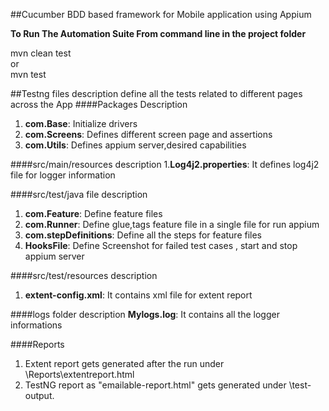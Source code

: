 ##Cucumber BDD based framework for Mobile application using Appium  

**To Run The Automation Suite From command line in the project folder** 

 mvn clean test </br>
 or </br>
 mvn test </br>
 
##Testng files description 
 define all the tests related to different pages across the App
####Packages Description
1. **com.Base**: Initialize drivers
2. **com.Screens**: Defines different screen page and assertions
3. **com.Utils**: Defines appium server,desired capabilities

####src/main/resources description
1.**Log4j2.properties**: It defines log4j2 file for logger information


####src/test/java file description

1. **com.Feature**: Define feature files 
2. **com.Runner**: Define glue,tags feature file in a single file for run appium
3. **com.stepDefinitions**: Define all the steps for feature files
4. **HooksFile**: Define Screenshot for failed test cases , start and stop appium server

####src/test/resources description
1. **extent-config.xml**: It contains xml file for extent report

####logs folder description
**Mylogs.log**: It contains all the logger informations

####Reports 
1. Extent report gets generated after the run under \Reports\extentreport.html</br>
2. TestNG report as "emailable-report.html" gets generated under \test-output. </br>
